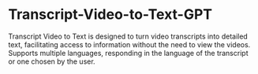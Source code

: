 # Transcript-Video-to-Text-GPT
Transcript Video to Text is designed to turn video transcripts into detailed text, facilitating access to information without the need to view the videos. Supports multiple languages, responding in the language of the transcript or one chosen by the user.
